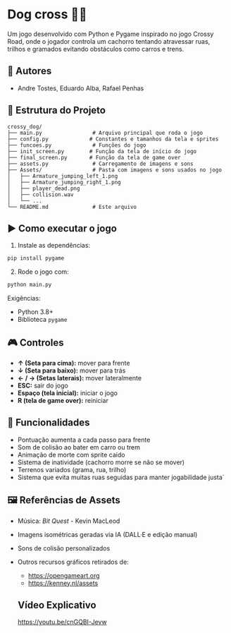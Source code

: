 
# Dog cross 🐶🚗

Um jogo desenvolvido com Python e Pygame inspirado no jogo Crossy Road, onde o jogador controla um cachorro tentando atravessar ruas, trilhos e gramados evitando obstáculos como carros e trens.

## 👥 Autores
- Andre Tostes, Eduardo Alba, Rafael Penhas

## 📁 Estrutura do Projeto

```
crossy_dog/
├── main.py                # Arquivo principal que roda o jogo
├── config.py             # Constantes e tamanhos da tela e sprites
├── funcoes.py             # Funções do jogo
├── init_screen.py        # Função da tela de início do jogo
├── final_screen.py       # Função da tela de game over
├── assets.py              # Carregamento de imagens e sons
├── Assets/                # Pasta com imagens e sons usados no jogo
│   ├── Armature_jumping_left_1.png
│   ├── Armature_jumping_right_1.png
│   ├── player_dead.png
│   ├── collision.wav
│   └── ...
└── README.md              # Este arquivo
```

## ▶️ Como executar o jogo

1. Instale as dependências:
```bash
pip install pygame
```

2. Rode o jogo com:
```bash
python main.py
```

Exigências:
- Python 3.8+
- Biblioteca `pygame`

## 🎮 Controles

- **↑ (Seta para cima):** mover para frente 
- **↓ (Seta para baixo):** mover para trás
- **← / → (Setas laterais):** mover lateralmente
- **ESC:** sair do jogo
- **Espaço (tela inicial):** iniciar o jogo
- **R (tela de game over):** reiniciar

## 🧠 Funcionalidades

- Pontuação aumenta a cada passo para frente
- Som de colisão ao bater em carro ou trem
- Animação de morte com sprite caído
- Sistema de inatividade (cachorro morre se não se mover)
- Terrenos variados (grama, rua, trilho)
- Sistema que evita muitas ruas seguidas para manter jogabilidade justa`

## 🖼️ Referências de Assets

- Música: *Bit Quest* - Kevin MacLeod
- Imagens isométricas geradas via IA (DALL·E e edição manual)
- Sons de colisão personalizados
- Outros recursos gráficos retirados de:
  - https://opengameart.org
  - https://kenney.nl/assets


  ## Vídeo Explicativo

  https://youtu.be/cnGQBI-Jevw
  



